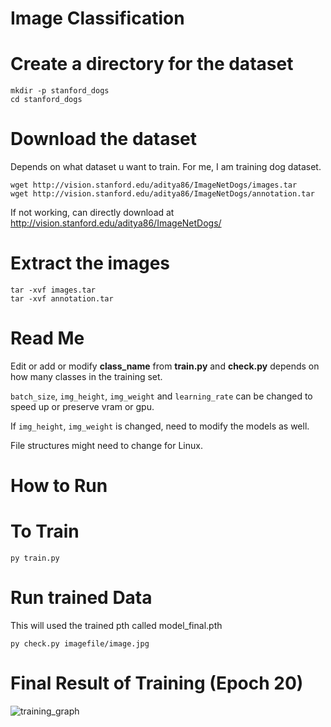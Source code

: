 # Image Classification

# Create a directory for the dataset
```
mkdir -p stanford_dogs
cd stanford_dogs
```

# Download the dataset
Depends on what dataset u want to train. For me, I am training dog dataset.
```
wget http://vision.stanford.edu/aditya86/ImageNetDogs/images.tar
wget http://vision.stanford.edu/aditya86/ImageNetDogs/annotation.tar
```

If not working, can directly download at http://vision.stanford.edu/aditya86/ImageNetDogs/ 

# Extract the images
```
tar -xvf images.tar
tar -xvf annotation.tar
```
# Read Me

Edit or add or modify **class_name** from **train.py** and **check.py** depends on how many classes in the training set.

```batch_size```, ```img_height```, ```img_weight``` and ```learning_rate``` can be changed to speed up or preserve vram or gpu.

If ```img_height```, ```img_weight``` is changed, need to modify the models as well. 

File structures might need to change for Linux. 

# How to Run

# To Train

 ```
py train.py
```

# Run trained Data

This will used the trained pth called model_final.pth 
```
py check.py imagefile/image.jpg
```

# Final Result of Training (Epoch 20)

![training_graph](https://github.com/user-attachments/assets/f121359c-6426-4d34-b8c0-1c11a1ee69c6)
